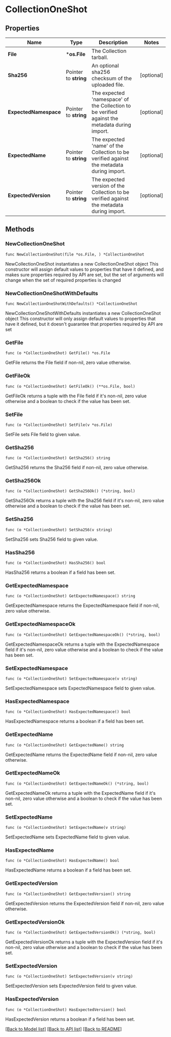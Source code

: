 # CollectionOneShot

## Properties

Name | Type | Description | Notes
------------ | ------------- | ------------- | -------------
**File** | ***os.File** | The Collection tarball. | 
**Sha256** | Pointer to **string** | An optional sha256 checksum of the uploaded file. | [optional] 
**ExpectedNamespace** | Pointer to **string** | The expected &#39;namespace&#39; of the Collection to be verified against the metadata during import. | [optional] 
**ExpectedName** | Pointer to **string** | The expected &#39;name&#39; of the Collection to be verified against the metadata during import. | [optional] 
**ExpectedVersion** | Pointer to **string** | The expected version of the Collection to be verified against the metadata during import. | [optional] 

## Methods

### NewCollectionOneShot

`func NewCollectionOneShot(file *os.File, ) *CollectionOneShot`

NewCollectionOneShot instantiates a new CollectionOneShot object
This constructor will assign default values to properties that have it defined,
and makes sure properties required by API are set, but the set of arguments
will change when the set of required properties is changed

### NewCollectionOneShotWithDefaults

`func NewCollectionOneShotWithDefaults() *CollectionOneShot`

NewCollectionOneShotWithDefaults instantiates a new CollectionOneShot object
This constructor will only assign default values to properties that have it defined,
but it doesn't guarantee that properties required by API are set

### GetFile

`func (o *CollectionOneShot) GetFile() *os.File`

GetFile returns the File field if non-nil, zero value otherwise.

### GetFileOk

`func (o *CollectionOneShot) GetFileOk() (**os.File, bool)`

GetFileOk returns a tuple with the File field if it's non-nil, zero value otherwise
and a boolean to check if the value has been set.

### SetFile

`func (o *CollectionOneShot) SetFile(v *os.File)`

SetFile sets File field to given value.


### GetSha256

`func (o *CollectionOneShot) GetSha256() string`

GetSha256 returns the Sha256 field if non-nil, zero value otherwise.

### GetSha256Ok

`func (o *CollectionOneShot) GetSha256Ok() (*string, bool)`

GetSha256Ok returns a tuple with the Sha256 field if it's non-nil, zero value otherwise
and a boolean to check if the value has been set.

### SetSha256

`func (o *CollectionOneShot) SetSha256(v string)`

SetSha256 sets Sha256 field to given value.

### HasSha256

`func (o *CollectionOneShot) HasSha256() bool`

HasSha256 returns a boolean if a field has been set.

### GetExpectedNamespace

`func (o *CollectionOneShot) GetExpectedNamespace() string`

GetExpectedNamespace returns the ExpectedNamespace field if non-nil, zero value otherwise.

### GetExpectedNamespaceOk

`func (o *CollectionOneShot) GetExpectedNamespaceOk() (*string, bool)`

GetExpectedNamespaceOk returns a tuple with the ExpectedNamespace field if it's non-nil, zero value otherwise
and a boolean to check if the value has been set.

### SetExpectedNamespace

`func (o *CollectionOneShot) SetExpectedNamespace(v string)`

SetExpectedNamespace sets ExpectedNamespace field to given value.

### HasExpectedNamespace

`func (o *CollectionOneShot) HasExpectedNamespace() bool`

HasExpectedNamespace returns a boolean if a field has been set.

### GetExpectedName

`func (o *CollectionOneShot) GetExpectedName() string`

GetExpectedName returns the ExpectedName field if non-nil, zero value otherwise.

### GetExpectedNameOk

`func (o *CollectionOneShot) GetExpectedNameOk() (*string, bool)`

GetExpectedNameOk returns a tuple with the ExpectedName field if it's non-nil, zero value otherwise
and a boolean to check if the value has been set.

### SetExpectedName

`func (o *CollectionOneShot) SetExpectedName(v string)`

SetExpectedName sets ExpectedName field to given value.

### HasExpectedName

`func (o *CollectionOneShot) HasExpectedName() bool`

HasExpectedName returns a boolean if a field has been set.

### GetExpectedVersion

`func (o *CollectionOneShot) GetExpectedVersion() string`

GetExpectedVersion returns the ExpectedVersion field if non-nil, zero value otherwise.

### GetExpectedVersionOk

`func (o *CollectionOneShot) GetExpectedVersionOk() (*string, bool)`

GetExpectedVersionOk returns a tuple with the ExpectedVersion field if it's non-nil, zero value otherwise
and a boolean to check if the value has been set.

### SetExpectedVersion

`func (o *CollectionOneShot) SetExpectedVersion(v string)`

SetExpectedVersion sets ExpectedVersion field to given value.

### HasExpectedVersion

`func (o *CollectionOneShot) HasExpectedVersion() bool`

HasExpectedVersion returns a boolean if a field has been set.


[[Back to Model list]](../README.md#documentation-for-models) [[Back to API list]](../README.md#documentation-for-api-endpoints) [[Back to README]](../README.md)


